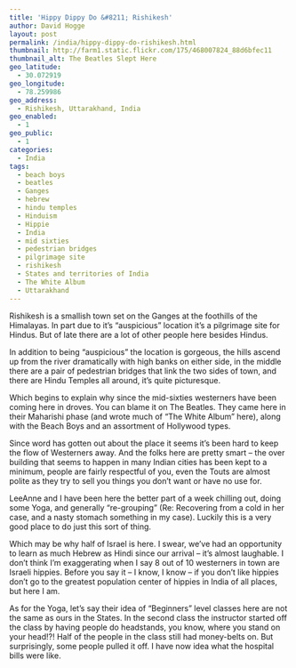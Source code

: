```yaml
---
title: 'Hippy Dippy Do &#8211; Rishikesh'
author: David Hogge
layout: post
permalink: /india/hippy-dippy-do-rishikesh.html
thumbnail: http://farm1.static.flickr.com/175/468007824_88d6bfec11
thumbnail_alt: The Beatles Slept Here
geo_latitude:
  - 30.072919
geo_longitude:
  - 78.259986
geo_address:
  - Rishikesh, Uttarakhand, India
geo_enabled:
  - 1
geo_public:
  - 1
categories:
  - India
tags:
  - beach boys
  - beatles
  - Ganges
  - hebrew
  - hindu temples
  - Hinduism
  - Hippie
  - India
  - mid sixties
  - pedestrian bridges
  - pilgrimage site
  - rishikesh
  - States and territories of India
  - The White Album
  - Uttarakhand
---
```

Rishikesh is a smallish town set on the Ganges at the foothills of the Himalayas. In part due to it&#8217;s &#8220;auspicious&#8221; location it&#8217;s a pilgrimage site for Hindus. But of late there are a lot of other people here besides Hindus.

In addition to being &#8220;auspicious&#8221; the location is gorgeous, the hills ascend up from the river dramatically with high banks on either side, in the middle there are a pair of pedestrian bridges that link the two sides of town, and there are Hindu Temples all around, it&#8217;s quite picturesque.

Which begins to explain why since the mid-sixties westerners have been coming here in droves. You can blame it on The Beatles. They came here in their Maharishi phase (and wrote much of &#8220;The White Album&#8221; here), along with the Beach Boys and an assortment of Hollywood types.

Since word has gotten out about the place it seems it&#8217;s been hard to keep the flow of Westerners away. And the folks here are pretty smart &#8211; the over building that seems to happen in many Indian cities has been kept to a minimum, people are fairly respectful of you, even the Touts are almost polite as they try to sell you things you don&#8217;t want or have no use for.

LeeAnne and I have been here the better part of a week chilling out, doing some Yoga, and generally &#8220;re-grouping&#8221; (Re: Recovering from a cold in her case, and a nasty stomach something in my case). Luckily this is a very good place to do just this sort of thing.

Which may be why half of Israel is here. I swear, we&#8217;ve had an opportunity to learn as much Hebrew as Hindi since our arrival &#8211; it&#8217;s almost laughable. I don&#8217;t think I&#8217;m exaggerating when I say 8 out of 10 westerners in town are Israeli hippies. Before you say it &#8211; I know, I know &#8211; if you don&#8217;t like hippies don&#8217;t go to the greatest population center of hippies in India of all places, but here I am.

As for the Yoga, let&#8217;s say their idea of &#8220;Beginners&#8221; level classes here are not the same as ours in the States. In the second class the instructor started off the class by having people do headstands, you know, where you stand on your head!?! Half of the people in the class still had money-belts on. But surprisingly, some people pulled it off. I have now idea what the hospital bills were like.